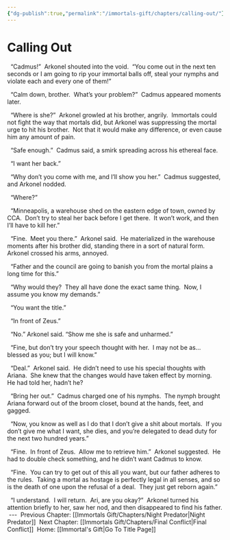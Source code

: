 ```yaml
---
{"dg-publish":true,"permalink":"/immortals-gift/chapters/calling-out/"}
---
```


# Calling Out

  “Cadmus!”  Arkonel shouted into the void.  “You come out in the next ten seconds or I am going to rip your immortal balls off, steal your nymphs and violate each and every one of them!”  

  “Calm down, brother.  What’s your problem?”  Cadmus appeared moments later.

  “Where is she?”  Arkonel growled at his brother, angrily.  Immortals could not fight the way that mortals did, but Arkonel was suppressing the mortal urge to hit his brother.  Not that it would make any difference, or even cause him any amount of pain.

  “Safe enough.”  Cadmus said, a smirk spreading across his ethereal face.

  “I want her back.”

  “Why don’t you come with me, and I’ll show you her.”  Cadmus suggested, and Arkonel nodded.

  “Where?”

  “Minneapolis, a warehouse shed on the eastern edge of town, owned by CCA.  Don’t try to steal her back before I get there.  It won’t work, and then I’ll have to kill her.”

  “Fine.  Meet you there.”  Arkonel said.  He materialized in the warehouse moments after his brother did, standing there in a sort of natural form.  Arkonel crossed his arms, annoyed.

  “Father and the council are going to banish you from the mortal plains a long time for this.”

  “Why would they?  They all have done the exact same thing.  Now, I assume you know my demands.”

  “You want the title.”

  “In front of Zeus.”

  “No.” Arkonel said. “Show me she is safe and unharmed.”

  “Fine, but don’t try your speech thought with her.  I may not be as…blessed as you; but I will know.”

  “Deal.”  Arkonel said.  He didn’t need to use his special thoughts with Ariana.  She knew that the changes would have taken effect by morning.  He had told her, hadn’t he?

  “Bring her out.”  Cadmus charged one of his nymphs.  The nymph brought Ariana forward out of the broom closet, bound at the hands, feet, and gagged.

  “Now, you know as well as I do that I don’t give a shit about mortals.  If you don’t give me what I want, she dies, and you’re delegated to dead duty for the next two hundred years.”

  “Fine.  In front of Zeus.  Allow me to retrieve him.”  Arkonel suggested.  He had to double check something, and he didn’t want Cadmus to know.

  “Fine.  You can try to get out of this all you want, but our father adheres to the rules.  Taking a mortal as hostage is perfectly legal in all senses, and so is the death of one upon the refusal of a deal.  They just get reborn again.”

  “I understand.  I will return.  Ari, are you okay?”  Arkonel turned his attention briefly to her, saw her nod, and then disappeared to find his father.
 ---
 Previous Chapter: [[Immortals Gift/Chapters/Night Predator\|Night Predator]]
 Next Chapter: [[Immortals Gift/Chapters/Final Conflict\|Final Conflict]]
 Home: [[Immortal's Gift\|Go To Title Page]]